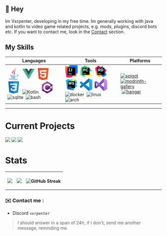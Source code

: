 ## 👋 Hey
Im Vxrpenter, developing in my free time. Im generally working with java and kotlin to video game related projects, e.g. mods, plugins, discord bots etc. If you want to contact me, look in the [Contact](https://github.com/Vxrpenter#%EF%B8%8F-contact-me-) section.

## My Skills

| Languages| Tools | Platforms |
| - | - | - |
| <img src="https://github.com/devicons/devicon/blob/master/icons/java/java-original.svg" title="Java" alt="Java" width="40" height="40"/>&nbsp; <img src="https://github.com/devicons/devicon/blob/master/icons/vuejs/vuejs-original.svg" title="Vue" alt ="Vue" width="40" height="40"/>&nbsp; <img src="https://github.com/devicons/devicon/blob/master/icons/html5/html5-original.svg" title="Html5" alt ="Html5" width="40" height="40"/>&nbsp; <img src="https://github.com/devicons/devicon/blob/master/icons/css3/css3-original.svg" title="Css3" alt ="Css3" width="40" height="40"/>&nbsp; <img src="https://cdn.jsdelivr.net/gh/devicons/devicon@latest/icons/kotlin/kotlin-original.svg" title="Kotlin" alt="Kotlin" width="40" height="40"/>&nbsp; <img src="https://github.com/devicons/devicon/blob/master/icons/csharp/csharp-original.svg" title="CSharp" alt="CSharp" width="40" height="40"/>&nbsp; <img src="https://cdn.jsdelivr.net/gh/devicons/devicon@latest/icons/sqlite/sqlite-original.svg" title="sqlite" alt="sqlite" width="40" height="40" />&nbsp; <img src="https://cdn.jsdelivr.net/gh/devicons/devicon@latest/icons/bash/bash-original.svg" title="bash" alt="bash" width="40" height="40"  />&nbsp; | <img src="https://github.com/devicons/devicon/blob/master/icons/intellij/intellij-original.svg" title="IntelliJ" alt="IntelliJ" width="40" height="40"/>&nbsp; <img src="https://github.com/devicons/devicon/blob/master/icons/pycharm/pycharm-original.svg" title="Pycharm" alt="Pycharm" width="40" height="40"/>&nbsp; <img src="https://github.com/devicons/devicon/blob/master/icons/rider/rider-original.svg" title="Rider" alt="Rider" width="40" height="40"/>&nbsp; <img src="https://github.com/devicons/devicon/blob/master/icons/webstorm/webstorm-original.svg" title="Webstorm" alt="Webstorm" width="40" height="40"/>&nbsp; <img src="https://github.com/devicons/devicon/blob/master/icons/vscode/vscode-original.svg" title="VsCode" alt="VsCode" width="40" height="40"/>&nbsp; <img src="https://github.com/devicons/devicon/blob/master/icons/visualstudio/visualstudio-original.svg" title="VsStudio" alt="VsStudio" width="40" height="40"/>&nbsp; <img src="https://cdn.jsdelivr.net/gh/devicons/devicon@latest/icons/docker/docker-plain.svg" title="docker" alt="docker" width="40" height="40"/>&nbsp; <img src="https://cdn.jsdelivr.net/gh/devicons/devicon@latest/icons/linux/linux-original.svg" title="linux" alt="linux" width="40" height="40" />&nbsp; <img src="https://cdn.jsdelivr.net/gh/devicons/devicon@latest/icons/archlinux/archlinux-original.svg" title="arch" alt="arch" width="40" height="40"/>&nbsp; | [<img alt="spigot" width="40" height="40" src="https://cdn.jsdelivr.net/npm/@intergrav/devins-badges@3/assets/cozy-minimal/supported/spigot_vector.svg">](https://www.spigotmc.org/members/vxrpxntxr.1096792/)&nbsp;[<img alt="modrinth-gallery" width="40" height="40" src="https://cdn.jsdelivr.net/npm/@intergrav/devins-badges@3/assets/cozy-minimal/documentation/modrinth-gallery_vector.svg">](https://modrinth.com/user/Vxrpenter)&nbsp;[<img alt="hangar" width="40" height="40" src="https://cdn.jsdelivr.net/npm/@intergrav/devins-badges@3/assets/cozy-minimal/available/hangar_vector.svg">](https://hangar.papermc.io/Vxrpenter)&nbsp; |

---

# Current Projects
<a href="https://github.com/Vxrpenter/SCPToolsBot"><img src="https://github-readme-stats.vercel.app/api/pin/?username=Vxrpenter&repo=ScpToolsBot&theme=darcula&hide_border=true"></a> 
<a href="https://github.com/Vxrpenter/SCPStatusBot"><img src="https://github-readme-stats.vercel.app/api/pin/?username=Vxrpenter&repo=SCPStatusBot&theme=darcula&hide_border=true"></a> 
<a href="https://github.com/Vxrpenter/SecretLab-Kotlin"><img src="https://github-readme-stats.vercel.app/api/pin/?username=Vxrpenter&repo=SecretLab-Kotlin&theme=darcula&hide_border=true"></a> 

# Stats

| <br/><img src="https://github-readme-stats.vercel.app/api/top-langs/?username=Vxrpenter&layout=compact&theme=darcula&hide_border=true&langs_count=20&" height="150"/><br/> | <br/><img src="https://github-readme-stats.vercel.app/api?username=Vxrpenter&show_icons=true&theme=darcula&hide_border=true&include_all_commits=true" height="150"/><br/> | <br/><img src="https://streak-stats.demolab.com?user=Vxrpenter&theme=darcula&hide_border=true&include_all_commits=true" alt="GitHub Streak" height="150"/><br/> |
| - | - | - |

---
### ✉️ Contact me :
- Discord `vxrpenter`
> I should answer in a span of 24h, if I don't, send me another message, reminding me.
